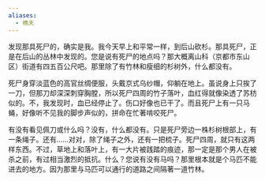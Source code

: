 ```yaml
---
aliases:
  - 樵夫
---
```

发现那具死尸的，确实是我。我今天早上和平常一样，到后山砍杉。那具死尸，正是在后山的丛林中发现的。您是说有死尸的地点吗？那大概离山科（京都市东山区）街道有四五百公尺吧。那里除了有竹林和瘦细的杉树外，什么都没有。

死尸身穿淡蓝色的高官丝绸便服，头戴京式乌纱帽，仰躺在地上。虽说身上只挨了一刀，但那刀却深深刺穿胸膛，所以死尸四周的竹子落叶，血红得就像染透了苏枋似的。不，我发现时，血已经停止了。伤口好像也已干了。而且死尸上有一只马蝇，好像听不见我的脚步声似的，拼命在忙著啃咬死尸。

有没有看见佩刀或什么吗？没有，什么都没有。只是死尸旁边一株杉树根部上，有一条绳子。还有……对对，除了绳子之外，还有一把梳子。死尸四周，就只有这两样东西。不过，草地上和落叶上，有一大片被践踏的痕迹，那一定是那个男人在被杀之前，有过相当激烈的抵抗。什么？您说有没有马吗？那里根本就是个马匹不能进去的地方。因为那里与马匹可以通行的道路之间隔著一道竹林。